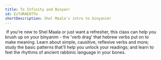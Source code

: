 ```yaml
---
title: To Infinity and Binyan!
id: EzTdRAE8TTw
shortDescription: Shel Maala's intro to binyanim!
---
```



 If you're new to Shel Maala or just want a refresher, this class can help you brush up on your binyanim - the 'verb drag' that hebrew verbs put on to make meaning. Learn about simple, causitive, reflexive verbs and more; study the basic patterns that'll help you unlock your readings; and learn to feel the rhythms of ancient rabbinic language in your bones.

